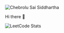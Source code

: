 ![Chebrolu Sai Siddhartha](https://github.com/sid-siddhartha/sid-siddhartha/assets/96170086/82593b73-feba-43c6-9d04-5be658070e7d)






Hi there 👋

![LeetCode Stats](https://leetcode.card.workers.dev/siddhartha_1247?theme=dark&font=source_code_pro&extension=null)



